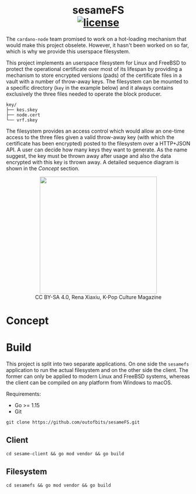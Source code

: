 <p align="center">
  <h1 align="center">
    sesameFS
    <br/>
    <a href="https://github.com/godano/cardano-lib/blob/master/LICENSE" ><img alt="license" src="https://img.shields.io/badge/license-MIT%20License%202.0-E91E63.svg?style=flat-square" /></a>
  </h1>
</p>


The `cardano-node` team promised to work on a hot-loading mechanism that would make this project obselete. However, it hasn't been worked on so far, which is why we provide this userspace filesystem.

This project implements an userspace filesystem for Linux and FreeBSD to protect the operational certificate over most of its lifespan by providing a mechanism to store encrypted versions (pads) of the certificate files in a vault with a number of throw-away keys. The filesystem can be mounted to a specific directory (`key` in the example below) and it always contains exclusively the three files needed to operate the block producer.

```
key/
├── kes.skey
├── node.cert
└── vrf.skey
```

The filesystem provides an access control which would allow an one-time access to the three files given a valid throw-away key (with which the certificate has been encrypted) posted to the filesystem over a HTTP+JSON API. A user can decide how many keys they want to generate. As the name suggest, the key must be thrown away after usage and also the data encrypted with this key is thrown away. A detailed sequence diagram is shown in the *Concept* section.

<p align="center">
  <img src="https://upload.wikimedia.org/wikipedia/commons/1/1a/%D7%A2%D7%9C%D7%99_%D7%91%D7%90%D7%91%D7%90_%D7%9E%D7%AA%D7%97%D7%91%D7%90_%D7%A2%D7%9C_%D7%94%D7%A2%D7%A5.jpg" height="320px"/>
  <br/><span>CC BY-SA 4.0, Rena Xiaxiu, K-Pop Culture Magazine</span>
</p>

# Concept


# Build

This project is split into two separate applications. On one side the `sesamefs` application to run the actual filesystem and on the other side the client. The former can only be applied to modern Linux and FreeBSD systems, whereas the client can be compiled on any platform from Windows to macOS.

Requirements:
* Go >= 1.15
* Git

```
git clone https://github.com/outofbits/sesameFS.git
```

## Client



```
cd sesame-client && go mod vendor && go build
```


## Filesystem

```
cd sesamefs && go mod vendor && go build
```